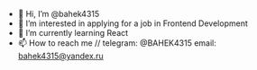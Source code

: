 - 👋 Hi, I’m @bahek4315
- 👀 I’m interested in applying for a job in Frontend Development
- 🌱 I’m currently learning React
- 📫 How to reach me //
     telegram: @BAHEK4315
     email: bahek4315@yandex.ru

<!---
bahek4315/bahek4315 is a ✨ special ✨ repository because its `README.md` (this file) appears on your GitHub profile.
You can click the Preview link to take a look at your changes.
--->
